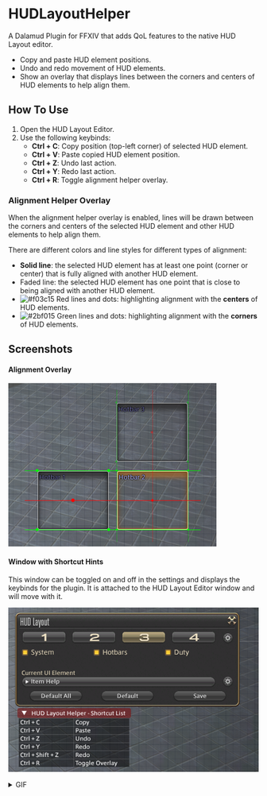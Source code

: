 # HUDLayoutHelper

A Dalamud Plugin for FFXIV that adds QoL features to the native HUD Layout editor. 

- Copy and paste HUD element positions. 
- Undo and redo movement of HUD elements. 
- Show an overlay that displays lines between the corners and centers of HUD elements to help align them. 

## How To Use
1. Open the HUD Layout Editor.
2. Use the following keybinds:
	- **Ctrl + C**: Copy position (top-left corner) of selected HUD element. 
	- **Ctrl + V**: Paste copied HUD element position.
	- **Ctrl + Z**: Undo last action.
	- **Ctrl + Y**: Redo last action.
	- **Ctrl + R**: Toggle alignment helper overlay.

### Alignment Helper Overlay
When the alignment helper overlay is enabled, lines will be drawn between the corners and centers of the selected HUD element and other HUD elements to help align them. 

There are different colors and line styles for different types of alignment: 
- **Solid line**: the selected HUD element has at least one point (corner or center) that is fully aligned with another HUD element.  
- Faded line: the selected HUD element has one point that is close to being aligned with another HUD element.
- ![#f03c15](https://placehold.co/15x15/f03c15/f03c15.png) Red lines and dots: highlighting alignment with the **centers** of HUD elements.
- ![#2bf015](https://placehold.co/15x15/2bf015/2bf015.png) Green lines and dots: highlighting alignment with the **corners** of HUD elements. 

## Screenshots
#### Alignment Overlay
![Alignment Overlay](./images/alignment_lines.png)

#### Window with Shortcut Hints
This window can be toggled on and off in the settings and displays the keybinds for the plugin. It is attached to the HUD Layout Editor window and will move with it. 

![Shortcut Hints](./images/shortcut_hints.png)


<details>
  <summary>GIF</summary>

  ![HUDLayoutHelper](https://github.com/user-attachments/assets/854e77d8-2313-4c49-a277-983a1719c63c)

</details> 
